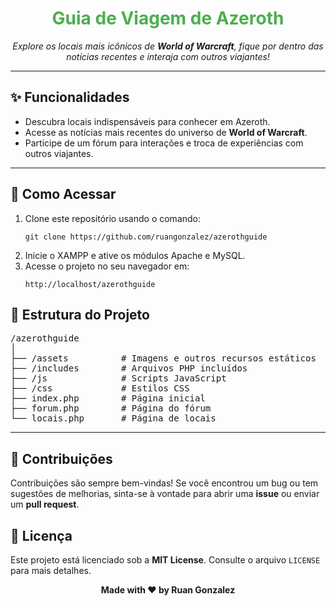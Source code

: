<h1 align="center" style="color:#4caf50;">Guia de Viagem de Azeroth</h1>

<p align="center">
  <i>Explore os locais mais icônicos de <strong>World of Warcraft</strong>, fique por dentro das notícias recentes e interaja com outros viajantes!</i>
</p>

---

<h2>✨ Funcionalidades</h2>

<ul>
  <li>Descubra locais indispensáveis para conhecer em Azeroth.</li>
  <li>Acesse as notícias mais recentes do universo de <strong>World of Warcraft</strong>.</li>
  <li>Participe de um fórum para interações e troca de experiências com outros viajantes.</li>
</ul>

---

<h2>🚀 Como Acessar</h2>

<ol>
  <li>Clone este repositório usando o comando:
    <pre><code>git clone https://github.com/ruangonzalez/azerothguide</code></pre>
  </li>
  <li>Inicie o XAMPP e ative os módulos Apache e MySQL.</li>
  <li>Acesse o projeto no seu navegador em:
    <pre><code>http://localhost/azerothguide</code></pre>
  </li>
</ol>

<h2>📂 Estrutura do Projeto</h2>

<pre>
/azerothguide
│
├── /assets          # Imagens e outros recursos estáticos
├── /includes        # Arquivos PHP incluídos
├── /js              # Scripts JavaScript
├── /css             # Estilos CSS
├── index.php        # Página inicial
├── forum.php        # Página do fórum
└── locais.php       # Página de locais
</pre>

---

<h2>🤝 Contribuições</h2> 

<p>Contribuições são sempre bem-vindas! Se você encontrou um bug ou tem sugestões de melhorias, sinta-se à vontade para abrir uma <strong>issue</strong> ou enviar um <strong>pull request</strong>.</p>

<h2>📝 Licença</h2>

<p>Este projeto está licenciado sob a <strong>MIT License</strong>. Consulte o arquivo <code>LICENSE</code> para mais detalhes.</p>

<p align="center"><strong>Made with ❤️ by Ruan Gonzalez</strong></p>

